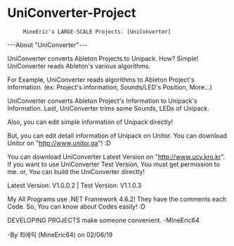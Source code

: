# UniConverter-Project

         MineEric's LARGE-SCALE Projects. [UniConverter]

---About "UniConverter"---

UniConverter converts Ableton Projects to Unipack.
How? Simple! UniConverter reads Ableton's various algorithms.

For Example, UniConverter reads algorithms to Ableton Project's Information.
(ex: Project's information, Sounds/LED's Position, More...)

UniConverter converts Ableton Project's Information to Unipack's Information.
Last, UniConverter trims some Sounds, LEDs of Unipack.

Also, you can edit simple information of Unipack directly!

But, you can edit detail information of Unipack on Unitor.
You can download Unitor on "http://www.unitor.ga"! :D

You can download UniConverter Latest Version on "http://www.ucv.kro.kr".
If you want to use UniConverter Test Version, You must get permission to me. or, You can build the UniConverter directly!

Latest Version: V1.0.0.2   |   Test Version: V1.1.0.3

My All Programs use .NET Framework 4.6.2!
They have the comments each Code. So, You can know about Codes easily! :D

DEVELOPING PROJECTS make someone convenient. -MineEric64

-By 최에릭 (MineEric64) on 02/06/19
